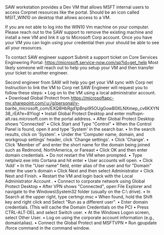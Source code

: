SAW workstation provides a Dev VM that allows MSFT internal users to access Corpnet resources like the portal.
Should be an icon called MSIT_WIN10 on desktop that allows access to a VM.

If you are not able to log into the WIN10 Vm machine on your computer.
Please reach out to the SAW support to remove the existing machine and install a new VM and link it up to Microsoft Corp account.
Once you have your VM you can login using your credential then your should be able to see all your resources.

To contact SAW engineer support
Submit a support ticket on Core Services Engineering Portal:
https://microsoft.service-now.com/sp?id=get_help 
Most likely someone will reach out to help you setup your VM and then transfer your ticket to another engineer.

Second engineer from SAW will help you get your VM sync with Corp net
Instruction to link the VM to Corp net
SAW Engineer will request you to follow these steps:
• Log on to the VM using a local administrator account.
• Download Global Protect from https://microsoftapc-my.sharepoint.com/:u:/g/personal/v-  barite_microsoft_com/EXQ8HbRgd1pBnpl95OUgGowB0XLNXmep_cv6KXYN38_rEA?e=8YlogI
• Install Global Protect Desktop and enter msftvpn-alt.ras.microsoft.com  in the portal address.
• After Global Protect Desktop shows "Connected”
• Click Start and Type "Control"
• When the Control Panel is found, open it and type 'System' in the search bar.
• In the search results, click on 'System'.
• Under the 'Computer name, domain, and workgroup settings' header, click 'Change settings'.
• Click 'Change'.
• Click 'Member of' and enter the short name for the domain being joined such as Redmond, NorthAmerica, or Fareast
• Click OK and then enter domain credentials.
• Do not restart the VM when prompted.
• Type netplwiz.exe into Cortana and hit enter
• User accounts will open.
• Click 'Add'
• In the "User name" field, enter alias of the user and for "Domain" enter the user’s domain
• Click Next and then select Administrator
• Click Next and Finish.
• Restart the VM and login back with the Local Administrator Account .
• Connect to corporate network using Global Protect Desktop
• After VPN shows "Connected", open File Explorer and navigate to the Windows\System32 folder (usually on the C:\ drive).
• In Search at the upper right, type certmgr.msc
• When found, hold the Shift key and right click and Select "Run as a different user".
• Enter domain credentials. (This will cache the Domain Credentials on the PC)
• Press CTRL-ALT-DEL and select Switch user.
• At the Windows Logon screen, select Other User.
• Log on using the corporate account information (e.g., domain\alias).
• Connect the Global Protect and MSFTVPN • Run gpupdate /force command in the command window.